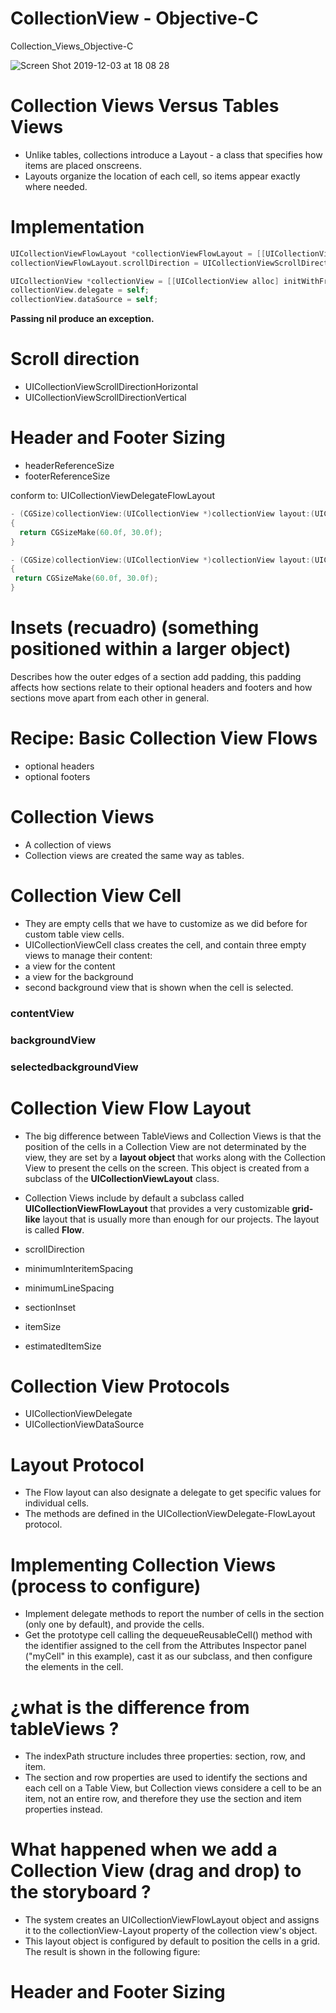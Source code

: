 # CollectionView - Objective-C

Collection_Views_Objective-C

![Screen Shot 2019-12-03 at 18 08 28](https://user-images.githubusercontent.com/24994818/70100642-f0d7c780-15f7-11ea-9721-9a74876f4edd.png)

# Collection Views Versus Tables Views

- Unlike tables, collections introduce a Layout - a class that specifies how items are placed onscreens. 
- Layouts organize the location of each cell, so items appear exactly where needed.

# Implementation

``` objective-c
UICollectionViewFlowLayout *collectionViewFlowLayout = [[UICollectionViewFlowLayout alloc] init];
collectionViewFlowLayout.scrollDirection = UICollectionViewScrollDirectionHorizontal;

UICollectionView *collectionView = [[UICollectionView alloc] initWithFrame:CGRectZero collectionViewLayout:collectionViewFlowLayout];
collectionView.delegate = self;
collectionView.dataSource = self;
```

**Passing nil produce an exception.**

# Scroll direction

- UICollectionViewScrollDirectionHorizontal
- UICollectionViewScrollDirectionVertical

# Header and Footer Sizing

- headerReferenceSize
- footerReferenceSize

conform to: UICollectionViewDelegateFlowLayout

``` objective-c
- (CGSize)collectionView:(UICollectionView *)collectionView layout:(UICollectionViewLayout *)collectionViewLayout referenceSizeForHeaderInSection:(NSInteger)section
{
  return CGSizeMake(60.0f, 30.0f);
}

- (CGSize)collectionView:(UICollectionView *)collectionView layout:(UICollectionViewLayout *)collectionViewLayout referenceSizeForFooterInSection:(NSInteger)section
{
 return CGSizeMake(60.0f, 30.0f); 
}
```


# Insets (recuadro) (something positioned within a larger object)

Describes how the outer edges of a section add padding, this padding affects how sections relate to their optional headers and footers and how sections move apart from each other in general.

# Recipe: Basic Collection View Flows

- optional headers
- optional footers

# Collection Views

- A collection of views
- Collection views are created the same way as tables.

# Collection View Cell

- They are empty cells that we have to customize as we did before for custom table view cells.
- UICollectionViewCell class creates the cell, and contain three empty views to manage their content:
- a view for the content
- a view for the background
- second background view that is shown when the cell is selected.

### contentView
### backgroundView
### selectedbackgroundView

# Collection View Flow Layout

- The big difference between TableViews and Collection Views is that the position of the cells in a Collection View are not determinated by the view, they are set by a **layout object** that works along with the Collection View to present the cells on the screen. This object is created from a subclass of the **UICollectionViewLayout** class. 

- Collection Views include by default a subclass called **UICollectionViewFlowLayout** that provides a very customizable **grid-like** layout that is usually more than enough for our projects. The layout is called **Flow**.

- scrollDirection
- minimumInteritemSpacing
- minimumLineSpacing
- sectionInset
- itemSize
- estimatedItemSize

# Collection View Protocols

- UICollectionViewDelegate
- UICollectionViewDataSource

# Layout Protocol

- The Flow layout can also designate a delegate to get specific values for individual cells.
- The methods are defined in the UICollectionViewDelegate-FlowLayout protocol.

# Implementing Collection Views (process to configure)

- Implement delegate methods to report the number of cells in the section (only one by default), and provide the cells.
- Get the prototype cell calling the dequeueReusableCell() method with the identifier assigned to the cell from the Attributes Inspector panel ("myCell" in this example), cast it as our subclass, and then configure the elements in the cell.

# ¿what is the difference from tableViews ?

- The indexPath structure includes three properties: section, row, and item.
- The section and row properties are used to identify the sections and each cell on a Table View, but Collection views considere a cell to be an item, not an entire row, and therefore they use the section and item properties instead.

# What happened when we add a Collection View (drag and drop) to the storyboard ?

- The system creates an UICollectionViewFlowLayout object and assigns it to the collectionView-Layout property of the collection view's object.
- This layout object is configured by default to position the cells in a grid. The result is shown in the following figure:

# Header and Footer Sizing




